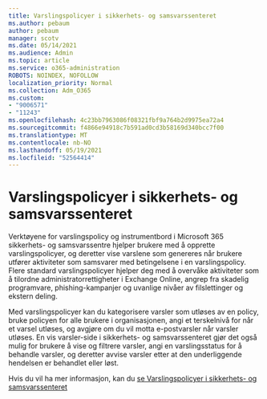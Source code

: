 ```yaml
---
title: Varslingspolicyer i sikkerhets- og samsvarssenteret
ms.author: pebaum
author: pebaum
manager: scotv
ms.date: 05/14/2021
ms.audience: Admin
ms.topic: article
ms.service: o365-administration
ROBOTS: NOINDEX, NOFOLLOW
localization_priority: Normal
ms.collection: Adm_O365
ms.custom:
- "9006571"
- "11243"
ms.openlocfilehash: 4c23bb7963086f08321fbf9a764b2d9975ea72a4
ms.sourcegitcommit: f4866e94918c7b591ad0cd3b58169d340bcc7f00
ms.translationtype: MT
ms.contentlocale: nb-NO
ms.lasthandoff: 05/19/2021
ms.locfileid: "52564414"
---
```

# <a name="alert-policies-in-the-security-and-compliance-center"></a>Varslingspolicyer i sikkerhets- og samsvarssenteret

Verktøyene for varslingspolicy og instrumentbord i Microsoft 365 sikkerhets- og samsvarssentre hjelper brukere med å opprette varslingspolicyer, og deretter vise varslene som genereres når brukere utfører aktiviteter som samsvarer med betingelsene i en varslingspolicy. Flere standard varslingspolicyer hjelper deg med å overvåke aktiviteter som å tilordne administratorrettigheter i Exchange Online, angrep fra skadelig programvare, phishing-kampanjer og uvanlige nivåer av filslettinger og ekstern deling.

Med varslingspolicyer kan du kategorisere varsler som utløses av en policy, bruke policyen for alle brukere i organisasjonen, angi et terskelnivå for når et varsel utløses, og avgjøre om du vil motta e-postvarsler når varsler utløses. En vis varsler-side i sikkerhets- og samsvarssenteret gjør det også mulig for brukere å vise og filtrere varsler, angi en varslingsstatus for å behandle varsler, og deretter avvise varsler etter at den underliggende hendelsen er behandlet eller løst.

Hvis du vil ha mer informasjon, kan du [se Varslingspolicyer i sikkerhets- og samsvarssenteret](/microsoft-365/compliance/alert-policies)